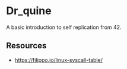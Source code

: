 # Dr_quine

A basic introduction to self replication from 42.

## Resources
- https://filippo.io/linux-syscall-table/